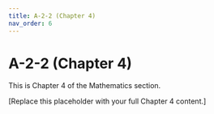 ```yaml
---
title: A-2-2 (Chapter 4)
nav_order: 6
---
```


# A-2-2 (Chapter 4)

This is Chapter 4 of the Mathematics section.

[Replace this placeholder with your full Chapter 4 content.]
